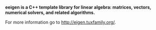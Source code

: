 **eeigen is a C++ template library for linear algebra: matrices, vectors, numerical solvers, and related algorithms.**

For more information go to http://eigen.tuxfamily.org/.

